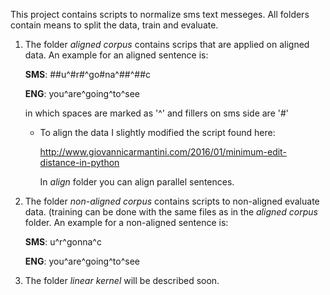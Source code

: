 This project contains scripts to normalize sms text messeges.
All folders contain means to split the data, train and evaluate.

1. The folder *aligned corpus* contains scrips that are applied on aligned data.
   An example for an aligned sentence is:

   **SMS**: ##u^#r#^go#na^##^##c

   **ENG**:  you^are^going^to^see

   in which spaces are marked as '^' and fillers on sms side are '#'
   - To align the data I slightly modified the script found here:

     http://www.giovannicarmantini.com/2016/01/minimum-edit-distance-in-python

     In *align* folder you can align parallel sentences.

2. The folder *non-aligned corpus* contains scripts to non-aligned evaluate data.
   (training can be done with the same files as in the *aligned corpus* folder.
   An example for a non-aligned sentence is:

   **SMS**: u^r^gonna^c

   **ENG**: you^are^going^to^see

3. The folder *linear kernel* will be described soon.
